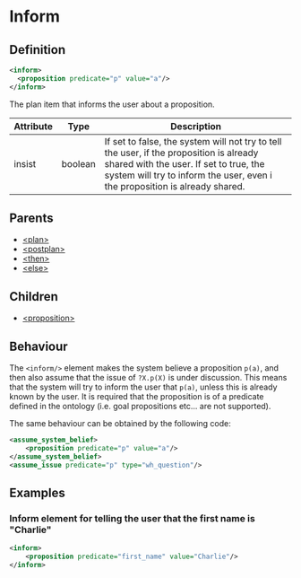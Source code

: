 # Inform
## Definition
```xml
<inform>
  <proposition predicate="p" value="a"/>
</inform>
```

The plan item that informs the user about a proposition.


Attribute | Type | Description |
--- | --- | --- |
insist | boolean | If set to false, the system will not try to tell the user, if the proposition is already shared with the user. If set to true, the system will try to inform the user, even i the proposition is already shared.|


## Parents
- [<plan\>](/dialog-domain-description-definition/domain/children/plan)
- [<postplan\>](/dialog-domain-description-definition/domain/children/postplan)
- [<then\>](/dialog-domain-description-definition/domain/children/if)
- [<else\>](/dialog-domain-description-definition/domain/children/if)

## Children
- [<proposition\>](/dialog-domain-description-definition/domain/children/proposition)

## Behaviour
The `<inform/>` element makes the system believe a proposition `p(a)`, and then also assume that the issue of `?X.p(X)` is under discussion. This means that the system will try to inform the user that `p(a)`, unless this is already known by the user. It is required that the proposition is of a predicate defined in the ontology (i.e. goal propositions etc... are not supported).

The same behaviour can be obtained by the following code:
```xml
<assume_system_belief>
    <proposition predicate="p" value="a"/>
</assume_system_belief>
<assume_issue predicate="p" type="wh_question"/>
```


## Examples
### Inform element for telling the user that the first name is "Charlie"

```xml
<inform>
    <proposition predicate="first_name" value="Charlie"/>
</inform>
```
